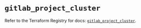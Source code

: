 # `gitlab_project_cluster`

Refer to the Terraform Registry for docs: [`gitlab_project_cluster`](https://registry.terraform.io/providers/gitlabhq/gitlab/17.3.0/docs/resources/project_cluster).
